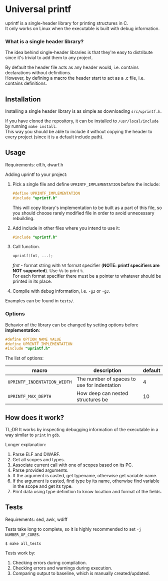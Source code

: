 # Universal printf

uprintf is a single-header library for printing structures in C. \
It only works on Linux when the executable is built with debug information.

### What is a single header library?

The idea behind single-header libraries is that they're easy to distribute since it's trivial to add them to any project.

By default the header file acts as any header would, i.e. contains declarations without definitions. \
However, by defining a macro the header start to act as a .c file, i.e. contains definitions.

## Installation

Installing a single header library is as simple as downloading `src/uprintf.h`.

If you have cloned the repository, it can be installed to `/usr/local/include` by running `make install`. \
This way you should be able to include it without copying the header to every project (since it is a default include path).

## Usage

Requirements: elf.h, dwarf.h

Adding uprintf to your project:

1. Pick a single file and define `UPRINTF_IMPLEMENTATION` before the include:
    ```c
    #define UPRINTF_IMPLEMENTATION
    #include "uprintf.h"
    ```
    This will copy library's implementation to be built as a part of this file, so you should choose rarely modified file in order to avoid unnecessary rebuilding.

2. Add include in other files where you intend to use it:
    ```c
    #include "uprintf.h"
    ```

3. Call function.
    ```c
    uprintf(fmt, ...);
    ```
    *fmt* - format string with `%S` format specifier (**NOTE: printf specifiers are NOT supported**). Use `%%` to print `%`. \
    For each format specifier there must be a pointer to whatever should be printed in its place.

4. Compile with debug information, i.e. `-g2` or `-g3`.

Examples can be found in `tests/`.

### Options

Behavior of the library can be changed by setting options before **implementation**:

```c
#define OPTION_NAME VALUE
#define UPRINTF_IMPLEMENTATION
#include "uprintf.h"
```

The list of options:

macro |  description | default
-|-|-
`UPRINTF_INDENTATION_WIDTH` | The number of spaces to use for indentation | 4
`UPRINTF_MAX_DEPTH` | How deep can nested structures be | 10

## How does it work?

TL;DR It works by inspecting debugging information of the executable in a way similar to `print` in `gdb`.

Longer explanation:
1. Parse ELF and DWARF.
2. Get all scopes and types.
3. Associate current call with one of scopes based on its PC.
4. Parse provided arguments.
5. If the argument is casted, get typename, otherwise get variable name.
6. If the argument is casted, find type by its name, otherwise find variable in the scope and get its type.
7. Print data using type definition to know location and format of the fields.

## Tests

Requirements: sed, awk, wdiff

Tests take long to complete, so it is highly recommended to set `-j NUMBER_OF_CORES`.

```console
$ make all_tests
```

Tests work by:
1. Checking errors during compilation.
2. Checking errors and warnings during execution.
3. Comparing output to baseline, which is manually created/updated.
